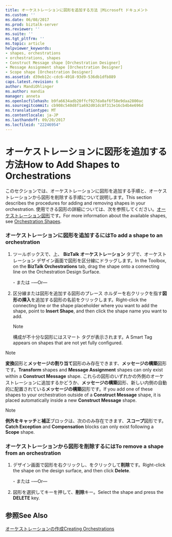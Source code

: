 ```yaml
---
title: オーケストレーションに図形を追加する方法 |Microsoft ドキュメント
ms.custom: ''
ms.date: 06/08/2017
ms.prod: biztalk-server
ms.reviewer: ''
ms.suite: ''
ms.tgt_pltfrm: ''
ms.topic: article
helpviewer_keywords:
- shapes, orchestrations
- orchestrations, shapes
- Construct Message shape [Orchestration Designer]
- Message Assignment shape [Orchestration Designer]
- Scope shape [Orchestration Designer]
ms.assetid: d39eb12c-cdc6-4918-93d9-536db1dfb889
caps.latest.revision: 6
author: MandiOhlinger
ms.author: mandia
manager: anneta
ms.openlocfilehash: b9fa6634adb20ffcf927da0af6f58e9daa2800ac
ms.sourcegitcommit: cb908c540d8f1a692d01dc8f313e16cb4b4e696d
ms.translationtype: MT
ms.contentlocale: ja-JP
ms.lasthandoff: 09/20/2017
ms.locfileid: "22246954"
---
```

# <a name="how-to-add-shapes-to-orchestrations"></a><span data-ttu-id="ab4ba-102">オーケストレーションに図形を追加する方法</span><span class="sxs-lookup"><span data-stu-id="ab4ba-102">How to Add Shapes to Orchestrations</span></span>
<span data-ttu-id="ab4ba-103">このセクションでは、オーケストレーションに図形を追加する手順と、オーケストレーションから図形を削除する手順について説明します。</span><span class="sxs-lookup"><span data-stu-id="ab4ba-103">This section describes the procedures for adding and removing shapes in your orchestration.</span></span> <span data-ttu-id="ab4ba-104">使用できる図形の詳細については、次を参照してください。[オーケストレーション図形](../core/orchestration-shapes.md)です。</span><span class="sxs-lookup"><span data-stu-id="ab4ba-104">For more information about the available shapes, see [Orchestration Shapes](../core/orchestration-shapes.md).</span></span>  
  
### <a name="to-add-a-shape-to-an-orchestration"></a><span data-ttu-id="ab4ba-105">オーケストレーションに図形を追加するには</span><span class="sxs-lookup"><span data-stu-id="ab4ba-105">To add a shape to an orchestration</span></span>  
  
1.  <span data-ttu-id="ab4ba-106">ツールボックスで、上、 **BizTalk オーケストレーション** タブで、オーケストレーション デザイン画面で図形を区分線にドラッグします。</span><span class="sxs-lookup"><span data-stu-id="ab4ba-106">In the Toolbox, on the **BizTalk Orchestrations** tab, drag the shape onto a connecting line on the Orchestration Design Surface.</span></span>  
  
     <span data-ttu-id="ab4ba-107">- または -</span><span class="sxs-lookup"><span data-stu-id="ab4ba-107">—Or—</span></span>  
  
2.  <span data-ttu-id="ab4ba-108">区分線または図形を追加する図形のプレース ホルダーを右クリックを指す**図形の挿入**を追加する図形の名前をクリックします。</span><span class="sxs-lookup"><span data-stu-id="ab4ba-108">Right-click the connecting line or the shape placeholder where you want to add the shape, point to **Insert Shape**, and then click the shape name you want to add.</span></span>  
  
    > [!NOTE]
    >  <span data-ttu-id="ab4ba-109">構成が不十分な図形にはスマート タグが表示されます。</span><span class="sxs-lookup"><span data-stu-id="ab4ba-109">A Smart Tag appears on shapes that are not yet fully configured.</span></span>  
  
> [!NOTE]
>  <span data-ttu-id="ab4ba-110">**変換**図形と**メッセージの割り当て**図形のみ存在できます、**メッセージの構築**図形です。</span><span class="sxs-lookup"><span data-stu-id="ab4ba-110">**Transform** shapes and **Message Assignment** shapes can only exist within a **Construct Message** shape.</span></span> <span data-ttu-id="ab4ba-111">これらの図形のいずれかの外側のオーケストレーションに追加するかどうか、**メッセージの構築**図形、新しい内側の自動的に配置されている**メッセージの構築**図形です。</span><span class="sxs-lookup"><span data-stu-id="ab4ba-111">If you add one of these shapes to your orchestration outside of a **Construct Message** shape, it is placed automatically inside a new **Construct Message** shape.</span></span>  
  
> [!NOTE]
>  <span data-ttu-id="ab4ba-112">**例外をキャッチ**と**補正**ブロックは、次ののみ存在できます、**スコープ**図形です。</span><span class="sxs-lookup"><span data-stu-id="ab4ba-112">**Catch Exception** and **Compensation** blocks can only exist following a **Scope** shape.</span></span>  
  
### <a name="to-remove-a-shape-from-an-orchestration"></a><span data-ttu-id="ab4ba-113">オーケストレーションから図形を削除するには</span><span class="sxs-lookup"><span data-stu-id="ab4ba-113">To remove a shape from an orchestration</span></span>  
  
1.  <span data-ttu-id="ab4ba-114">デザイン画面で図形を右クリックし、をクリックして**削除**です。</span><span class="sxs-lookup"><span data-stu-id="ab4ba-114">Right-click the shape on the design surface, and then click **Delete**.</span></span>  
  
     <span data-ttu-id="ab4ba-115">- または -</span><span class="sxs-lookup"><span data-stu-id="ab4ba-115">—Or—</span></span>  
  
2.  <span data-ttu-id="ab4ba-116">図形を選択してキーを押して、**削除**キー。</span><span class="sxs-lookup"><span data-stu-id="ab4ba-116">Select the shape and press the **DELETE** key.</span></span>  
  
## <a name="see-also"></a><span data-ttu-id="ab4ba-117">参照</span><span class="sxs-lookup"><span data-stu-id="ab4ba-117">See Also</span></span>  
 [<span data-ttu-id="ab4ba-118">オーケストレーションの作成</span><span class="sxs-lookup"><span data-stu-id="ab4ba-118">Creating Orchestrations</span></span>](../core/creating-orchestrations.md)